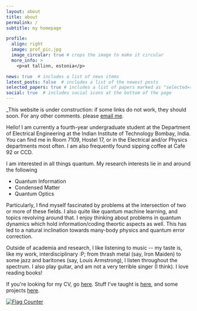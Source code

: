 ```yaml
---
layout: about
title: about
permalink: /
subtitle: my homepage

profile:
  align: right
  image: prof_pic.jpg
  image_circular: true # crops the image to make it circular
  more_info: >
    <p>at tallinn, estonia</p>

news: true  # includes a list of news items
latest_posts: false  # includes a list of the newest posts
selected_papers: true # includes a list of papers marked as "selected={true}"
social: true  # includes social icons at the bottom of the page
---
```


_This website is under construction: if some links do not work, they should soon. For any other comments. please [email me](mailto:siddhantm.iitb@gmail.com).


Hello! I am currently a fourth-year undergraduate student at the Department of Electrical Engineering at the Indian Institute of Technology Bombay, India. You can find me in Room 7109, Hostel 17, or in the Electrical and/or Physics departments most often. I am also frequently found sipping coffee at Cafe 92 or CCD.


I am interested in all things quantum. My research interests lie in and around the following

- Quantum Information
- Condensed Matter
- Quantum Optics

Particularly, I find myself fascinated by problems at the intersection of two or more of these fields. I also quite like quantum machine learning, and topics revolving around that. I enjoy thinking about problems in quantum dynamics which hold information/coding theortic aspects as well. This has led to a natural inclination towards many-body physics and quantum error correction.


Outside of academia and research, I like listening to music -- my taste is, like my work, interdisciplinary :P; from thrash metal (say, Iron Maiden) to some jazz and baritones (say, Louis Armstrong), I listen throughout the spectrum. I also play guitar, and am not a very terrible singer (I think). I love reading books!



If you're looking for my CV, go [here](https://siddhant-midha.github.io/assets/pdf/cv.pdf). Stuff I've taught is [here](https://siddhant-midha.github.io/teaching/), and some projects [here](https://siddhant-midha.github.io/projects/). 


<a href="https://info.flagcounter.com/UvsF"><img src="https://s11.flagcounter.com/count2/UvsF/bg_FFFFFF/txt_000000/border_CCCCCC/columns_2/maxflags_10/viewers_0/labels_0/pageviews_0/flags_0/percent_0/" alt="Flag Counter" border="0"></a>
